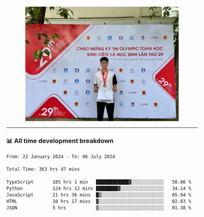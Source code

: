 <p align="center"><img src="asset/header.jpg" width="80%"/></p>

---
<!-- 
<details>
  <summary>📃 My Resume</summary>

### Education

- 📖 **Information Technology**\
📆 10/2021 - present\
📍 **Thang Long University** - Hoang Mai, Hanoi, Vietnam -->

<!-- ### Experience
- 👨‍💻 **Full Stack Web Intern**\
📆 09/2022 - 12/2023\
📍 **TECH 5S** -  Luu Huu Phuong, Phuong My Dinh I, Nam Tu Liem, Hanoi.


- 👨‍💻 **Full Stack Web Fresher**\
📆 1/2022 - 05/2023\
📍 **TECH 5S** -  Luu Huu Phuong, Phuong My Dinh I, Nam Tu Liem, Hanoi.

- 👨‍💻 **Frontend Web Fresher**\
📆 11/2023 - present\
📍 **White Neuron** -  Mau Luong, Ha Dong, Hanoi, Vietnam
</details> -->

### 📊 All time development breakdown

<!--START_SECTION:waka-->

```txt
From: 22 January 2024 - To: 06 July 2024

Total Time: 363 hrs 47 mins

TypeScript       185 hrs 1 min   ████████████▓░░░░░░░░░░░░   50.86 %
Python           124 hrs 12 mins ████████▓░░░░░░░░░░░░░░░░   34.14 %
JavaScript       21 hrs 36 mins  █▒░░░░░░░░░░░░░░░░░░░░░░░   05.94 %
HTML             10 hrs 17 mins  ▓░░░░░░░░░░░░░░░░░░░░░░░░   02.83 %
JSON             5 hrs           ▒░░░░░░░░░░░░░░░░░░░░░░░░   01.38 %
```

<!--END_SECTION:waka-->
